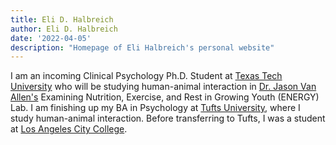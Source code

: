 ```yaml
---
title: Eli D. Halbreich
author: Eli D. Halbreich
date: '2022-04-05'
description: "Homepage of Eli Halbreich's personal website"
---
```


I am an incoming Clinical Psychology Ph.D. Student at [Texas Tech University](https://www.ttu.edu/) who will be studying human-animal interaction in [Dr. Jason Van Allen's](https://www.depts.ttu.edu/psy/people/jvanallen/) Examining Nutrition, Exercise, and Rest in Growing Youth (ENERGY) Lab. I am finishing up my BA in Psychology at [Tufts University](https://www.tufts.edu/), where I study human-animal interaction. Before transferring to Tufts, I was a student at [Los Angeles City College](https://www.lacitycollege.edu/).
